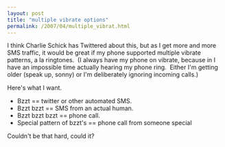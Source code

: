 ```yaml
---
layout: post
title: "multiple vibrate options"
permalink: /2007/04/multiple_vibrat.html
---
```


I think Charlie Schick has Twittered about this, but as I get more and more SMS traffic, it would be great if my phone supported multiple vibrate patterns, a la ringtones.  (I always have my phone on vibrate, because in I have an impossible time actually hearing my phone ring.  Either I'm getting older (speak up, sonny) or I'm deliberately ignoring incoming calls.)

Here's what I want.

*   Bzzt == twitter or other automated SMS.
*   Bzzt bzzt == SMS from an actual human.
*   Bzzt bzzt bzzt == phone call.
*   Special pattern of bzzt's == phone call from someone special

Couldn't be that hard, could it?